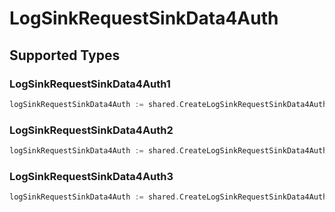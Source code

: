 # LogSinkRequestSinkData4Auth


## Supported Types

### LogSinkRequestSinkData4Auth1

```go
logSinkRequestSinkData4Auth := shared.CreateLogSinkRequestSinkData4AuthLogSinkRequestSinkData4Auth1(shared.LogSinkRequestSinkData4Auth1{/* values here */})
```

### LogSinkRequestSinkData4Auth2

```go
logSinkRequestSinkData4Auth := shared.CreateLogSinkRequestSinkData4AuthLogSinkRequestSinkData4Auth2(shared.LogSinkRequestSinkData4Auth2{/* values here */})
```

### LogSinkRequestSinkData4Auth3

```go
logSinkRequestSinkData4Auth := shared.CreateLogSinkRequestSinkData4AuthLogSinkRequestSinkData4Auth3(shared.LogSinkRequestSinkData4Auth3{/* values here */})
```

